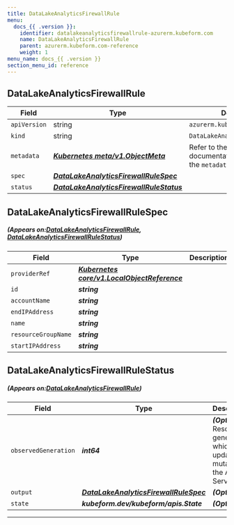 ```yaml
---
title: DataLakeAnalyticsFirewallRule
menu:
  docs_{{ .version }}:
    identifier: datalakeanalyticsfirewallrule-azurerm.kubeform.com
    name: DataLakeAnalyticsFirewallRule
    parent: azurerm.kubeform.com-reference
    weight: 1
menu_name: docs_{{ .version }}
section_menu_id: reference
---
```


## DataLakeAnalyticsFirewallRule
| Field | Type | Description |
| ------ | ----- | ----------- |
| `apiVersion` | string | `azurerm.kubeform.com/v1alpha1` |
|    `kind` | string | `DataLakeAnalyticsFirewallRule` |
| `metadata` | ***[Kubernetes meta/v1.ObjectMeta](https://kubernetes.io/docs/reference/generated/kubernetes-api/v1.13/#objectmeta-v1-meta)***|Refer to the Kubernetes API documentation for the fields of the `metadata` field.|
| `spec` | ***[DataLakeAnalyticsFirewallRuleSpec](#DataLakeAnalyticsFirewallRuleSpec)***||
| `status` | ***[DataLakeAnalyticsFirewallRuleStatus](#DataLakeAnalyticsFirewallRuleStatus)***||
## DataLakeAnalyticsFirewallRuleSpec
##### (Appears on:[DataLakeAnalyticsFirewallRule](#DataLakeAnalyticsFirewallRule), [DataLakeAnalyticsFirewallRuleStatus](#DataLakeAnalyticsFirewallRuleStatus))
| Field | Type | Description |
| ------ | ----- | ----------- |
| `providerRef` | ***[Kubernetes core/v1.LocalObjectReference](https://kubernetes.io/docs/reference/generated/kubernetes-api/v1.13/#localobjectreference-v1-core)***||
| `id` | ***string***||
| `accountName` | ***string***||
| `endIPAddress` | ***string***||
| `name` | ***string***||
| `resourceGroupName` | ***string***||
| `startIPAddress` | ***string***||
## DataLakeAnalyticsFirewallRuleStatus
##### (Appears on:[DataLakeAnalyticsFirewallRule](#DataLakeAnalyticsFirewallRule))
| Field | Type | Description |
| ------ | ----- | ----------- |
| `observedGeneration` | ***int64***| ***(Optional)*** Resource generation, which is updated on mutation by the API Server.|
| `output` | ***[DataLakeAnalyticsFirewallRuleSpec](#DataLakeAnalyticsFirewallRuleSpec)***| ***(Optional)*** |
| `state` | ***kubeform.dev/kubeform/apis.State***| ***(Optional)*** |
---
